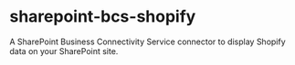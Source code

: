 # sharepoint-bcs-shopify
A SharePoint Business Connectivity Service connector to display Shopify data on your SharePoint site.
